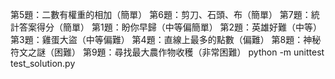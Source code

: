 第5題：二數有權重的相加（簡單）
第6題：剪刀、石頭、布（簡單）
第7題：統計答案得分（簡單）
第1題：盼你早歸（中等偏簡單）
第2題：英雄好難（中等）
第3題：雞蛋大盜（中等偏難）
第4題：直線上最多的點數（偏難）
第8題：神秘符文之謎（困難）
第9題：尋找最大農作物收穫（非常困難）
python -m unittest test_solution.py